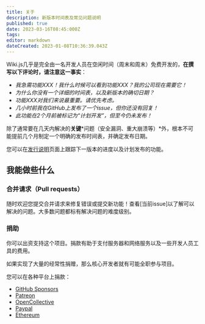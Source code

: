 ```yaml
---
title: 关于
description: 新版本时间表及常见问题说明
published: true
date: 2023-03-16T08:45:000Z
tags: 
editor: markdown
dateCreated: 2023-01-08T10:36:39.043Z
---
```


Wiki.js几乎是完全由一名开发人员在空闲时间（周末和周末）免费开发的，**在撰写以下评论时，请注意这一事实**：

- *我急需功能XXX！我什么时候可以看到功能XXX？我的公司现在需要它！*
- *为什么你没有一个详细的时间表，以及新版本的确切日期？*
- *功能XXX对我们来说最重要。请优先考虑。*
- *几小时前我在GitHub上发布了一个issue，但你还没有回复！*
- *此功能在2个月前被标记为“计划开发”，但至今仍未发布！*

除了通常要在几天内解决的**关键***问题（安全漏洞、重大崩溃等）*外，根本不可能提前几个月制定一个明确的发布时间表，并确定发布日期。

您可以在[发行说明](/releases)页面上跟踪下一版本的进度以及计划发布的功能。

## 我能做些什么

### 合并请求（Pull requests）

随时欢迎您提交合并请求来修复错误或提交新功能！查看[当前issue]以了解可以解决的问题。大多数问题都标有解决问题的难度级别。

### 捐助

你可以出资支持这个项目。捐款有助于支付服务器和网络服务以及一些开发人员工具的费用。

如果实现了大量的经常性捐赠，那么核心开发者就有可能全职参与项目。

您可以在各种平台上捐款：

- [GitHub Sponsors](https://github.com/users/NGPixel/sponsorship)
- [Patreon](https://www.patreon.com/bePatron?u=16744039)
- [OpenCollective](https://opencollective.com/wikijs)
- [Paypal](https://www.paypal.com/cgi-bin/webscr?cmd=_s-xclick&hosted_button_id=FLV5X255Z9CJU&source=url)
- [Ethereum](https://etherscan.io/address/0xe1d55c19ae86f6bcbfb17e7f06ace96bdbb22cb5)

